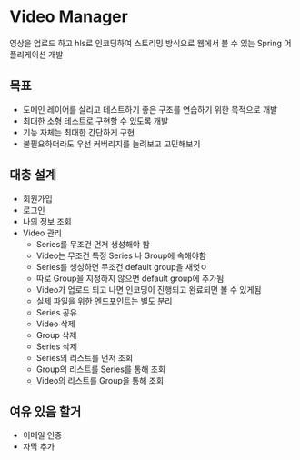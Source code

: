 # Video Manager
영상을 업로드 하고 hls로 인코딩하여 스트리밍 방식으로 웹에서 볼 수 있는 Spring 어플리케이션 개발

## 목표
- 도메인 레이어를 살리고 테스트하기 좋은 구조를 연습하기 위한 목적으로 개발
- 최대한 소형 테스트로 구현할 수 있도록 개발
- 기능 자체는 최대한 간단하게 구현
- 불필요하더라도 우선 커버리지를 늘려보고 고민해보기

## 대충 설계
- 회원가입
- 로그인
- 나의 정보 조회
- Video 관리
  - Series를 무조건 먼저 생성해야 함
  - Video는 무조건 특정 Series 나 Group에 속해야함
  - Series를 생성하면 무조건 default group을 새엇ㅇ
  - 따로 Group을 지정하지 않으면 default group에 추가됨
  - Video가 업로드 되고 나면 인코딩이 진행되고 완료되면 볼 수 있게됨
  - 실제 파일을 위한 엔드포인트는 별도 분리
  - Series 공유
  - Video 삭제
  - Group 삭제
  - Series 삭제
  - Series의 리스트를 먼저 조회
  - Group의 리스트를 Series를 통해 조회
  - Video의 리스트를 Group을 통해 조회

## 여유 있음 할거
- 이메일 인증
- 자막 추가

